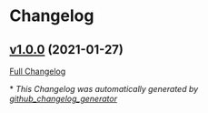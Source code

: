 # Changelog

## [v1.0.0](https://github.com/illandril/FoundryVTT-tidy-module-settings/tree/v1.0.0) (2021-01-27)

[Full Changelog](https://github.com/illandril/FoundryVTT-tidy-module-settings/compare/c36fce32ad09152e2c44772bd78e0cebd5efad17...v1.0.0)



\* *This Changelog was automatically generated by [github_changelog_generator](https://github.com/github-changelog-generator/github-changelog-generator)*
